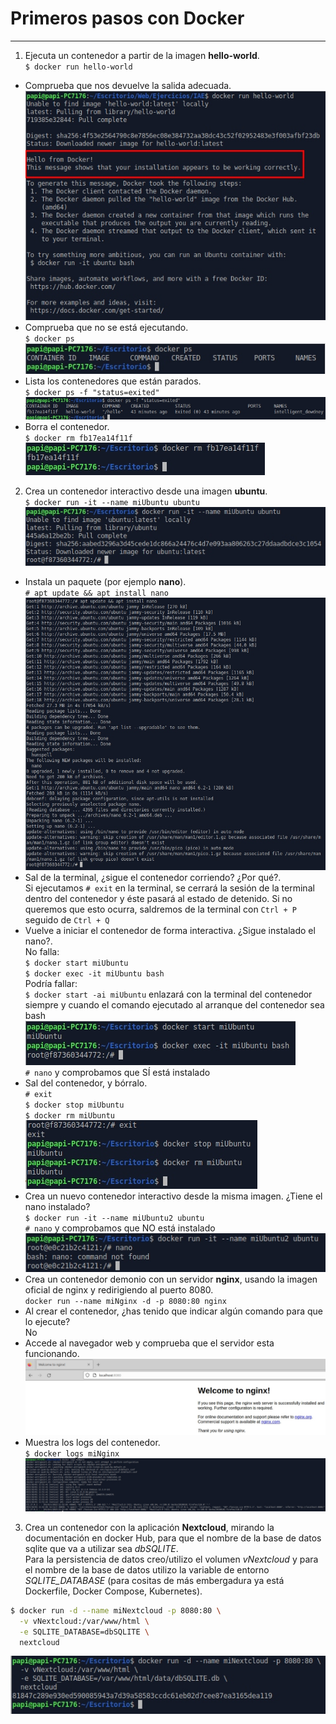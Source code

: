 # Primeros pasos con Docker  
***
1. Ejecuta un contenedor a partir de la imagen **hello-world**.  
`$ docker run hello-world`  
- Comprueba que nos devuelve la salida adecuada.  
![](./img/01.jpg)   
- Comprueba que no se está ejecutando.  
`$ docker ps`  
![](./img/02.jpg)  
- Lista los contenedores que están parados.  
`$ docker ps -f "status=exited"`  
![](./img/03.jpg)  
- Borra el contenedor.  
`$ docker rm fb17ea14f11f`  
![](./img/04.jpg)    
2. Crea un contenedor interactivo desde una imagen **ubuntu**.  
`$ docker run -it --name miUbuntu ubuntu`  
![](./img/05.jpg)  
- Instala un paquete (por ejemplo **nano**).  
`# apt update && apt install nano`    
![](./img/06.jpg)  
- Sal de la terminal, ¿sigue el contenedor corriendo? ¿Por qué?.  
Si ejecutamos `# exit` en la terminal, se cerrará la sesión de la terminal dentro del contenedor y éste pasará al estado de detenido.
Si no queremos que esto ocurra, saldremos de la terminal con `Ctrl + P` seguido de `Ctrl + Q`  
- Vuelve a iniciar el contenedor de forma interactiva. ¿Sigue instalado el nano?.  
No falla:  
`$ docker start miUbuntu`  
`$ docker exec -it miUbuntu bash`  
Podría fallar:  
`$ docker start -ai miUbuntu` enlazará con la terminal del contenedor siempre y cuando el comando ejecutado al arranque del contenedor sea bash    
![](./img/07.jpg)  
`# nano` y comprobamos que SÍ está instalado  
- Sal del contenedor, y bórralo.  
`# exit`  
`$ docker stop miUbuntu`  
`$ docker rm miUbuntu`  
![](./img/08.jpg)  
- Crea un nuevo contenedor interactivo desde la misma imagen. ¿Tiene el nano instalado?  
`$ docker run -it --name miUbuntu2 ubuntu`  
 `# nano` y comprobamos que NO está instalado  
![](./img/09.jpg)  
- Crea un contenedor demonio con un servidor **nginx**, usando la imagen oficial de nginx y redirigiendo al puerto 8080.  
`docker run --name miNginx -d -p 8080:80 nginx`  
- Al crear el contenedor, ¿has tenido que indicar algún comando para que lo ejecute?  
No
- Accede al navegador web y comprueba que el servidor esta funcionando.  
![](./img/10.jpg)  
- Muestra los logs del contenedor.  
`$ docker logs miNginx`  
![](./img/11.jpg)  
3. Crea un contenedor con la aplicación **Nextcloud**, mirando la documentación en docker Hub, para que el nombre de la base de datos sqlite que va a utilizar sea *dbSQLITE*.  
Para la persistencia de datos creo/utilizo el volumen *vNextcloud* y para el nombre de la base de datos utilizo la variable de entorno *SQLITE_DATABASE*  (para cositas de más embergadura ya está Dockerfile, Docker Compose, Kubernetes).  
```bash
$ docker run -d --name miNextcloud -p 8080:80 \
  -v vNextcloud:/var/www/html \
  -e SQLITE_DATABASE=dbSQLITE \
  nextcloud
  ```
![](./img/12.jpg)  


